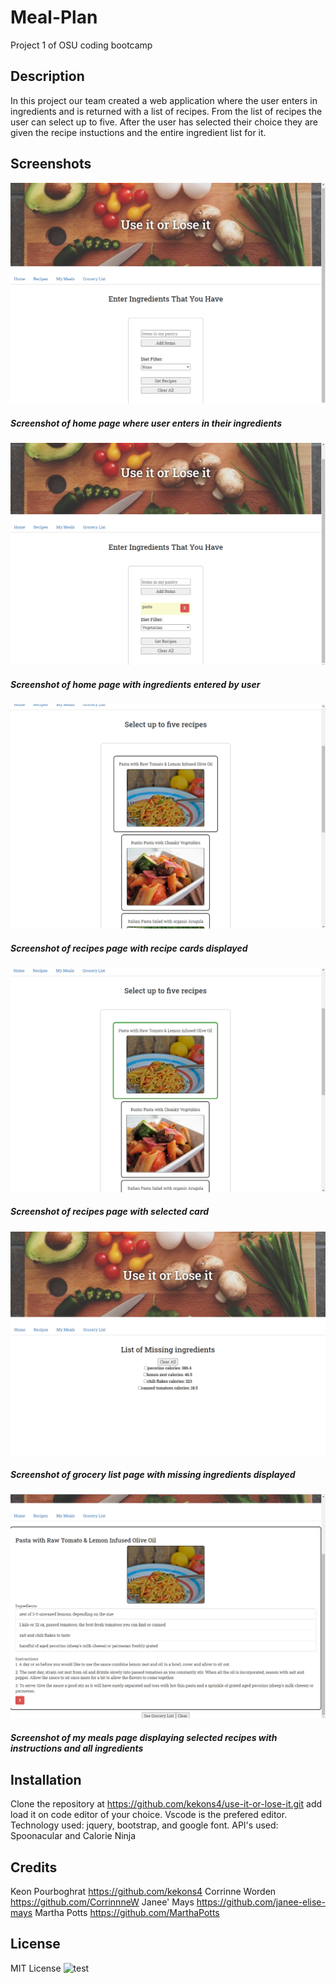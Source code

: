 # Meal-Plan
Project 1 of OSU coding bootcamp

## Description
In this project our team created a web application where the user enters in ingredients and is returned with a list of recipes.
From the list of recipes the user can select up to five. After the user has selected their choice they are given the recipe instuctions
and the entire ingredient list for it.

## Screenshots

![Screenshot_one](/assets/images/screenshot_one.png)
##### Screenshot of home page where user enters in their ingredients

![Screenshot_two](/assets/images/screenshot_two.png)
##### Screenshot of home page with ingredients entered by user

![Screenshot_three](/assets/images/screenshot_three.png)
##### Screenshot of recipes page with recipe cards displayed

![Screenshot_four](/assets/images/screenshot_four.png)
##### Screenshot of recipes page with selected card

![Screenshot_five](/assets/images/screenshot_five.png)
##### Screenshot of grocery list page with missing ingredients displayed

![Screenshot_six](/assets/images/screenshot_six.png)
##### Screenshot of my meals page displaying selected recipes with instructions and all ingredients

## Installation

Clone the repository at https://github.com/kekons4/use-it-or-lose-it.git add load it on
code editor of your choice. Vscode is the prefered editor.
Technology used: jquery, bootstrap, and google font.
API's used: Spoonacular and Calorie Ninja

## Credits

Keon Pourboghrat https://github.com/kekons4
Corrinne Worden https://github.com/CorrinnneW
Janee' Mays https://github.com/janee-elise-mays
Martha Potts https://github.com/MarthaPotts

## License

MIT License
![test](https://img.shields.io/apm/l/test)

